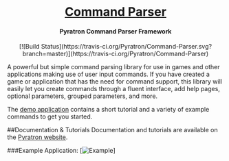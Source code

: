#  <center>[Command Parser](http://www.pyratron.com)</center>
#### <center>Pyratron Command Parser Framework</center>
<center>[![Build Status](https://travis-ci.org/Pyratron/Command-Parser.svg?branch=master)](https://travis-ci.org/Pyratron/Command-Parser)</center>

A powerful but simple command parsing library for use in games and other applications making use of user input commands. If you have created a game or application that has the need for command support, this library will easily let you create commands through a fluent interface, add help pages, optional parameters, grouped parameters, and more. 

The [demo application](https://github.com/Pyratron/Command-Parser/archive/master.zip) contains a short tutorial and a variety of example commands to get you started.

##Documentation & Tutorials
Documentation and tutorials are available on the [Pyratron website](https://www.pyratron.com/projects/command-parser).

###Example Application:
[![Example](https://www.pyratron.com/images/pages/command-parser/command-parser.png)]
